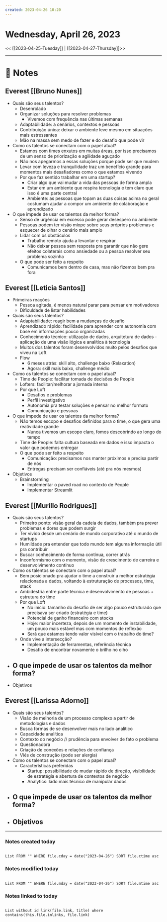 ```yaml
---
created: 2023-04-26 10:20
---
```


# Wednesday, April 26, 2023

<< [[2023-04-25-Tuesday]] | [[2023-04-27-Thursday]]>>

---

# 📝 Notes
## Everest [[Bruno Nunes]]
- Quais são seus talentos?
	- Desenrolado
	- Organizar soluções para resolver problemas
		- Vivemos com frequência nas últimas semanas
	- Adaptabilidade: a cenários, contextos e pessoas
	- Contribuição única: deixar o ambiente leve mesmo em situações mais estressantes
	- Mão na massa sem medo de fazer e do desafio que pode vir
- Como os talentos se conectam com o papel atual?
	- Estamos com times enxutos em muitas áreas, por isso precisamos de um senso de priorização e agilidade aguçado
	- Não nos apegarmos a essas soluções porque pode ser que mudem
	- Levar com leveza e tranquilidade traz um benefício grande para momentos mais desafiadores como o que estamos vivendo
	- Por que faz sentido trabalhar em uma startup?
		- Criar algo que vai mudar a vida das pessoas de forma ampla
		- Estar em um ambiente que respira tecnologia e tem claro que isso é uma parte central
		- Ambiente: as pessoas que topam as duas coisas acima no geral costumam ajudar a compor um ambiente de colaboração e aprendizado
- O que impede de usar os talentos da melhor forma?
	- Senso de urgência em excesso pode gerar desespero no ambiente
	- Pessoas podem ter visão míope sobre seus próprios problemas e esquecer de olhar o cenário mais amplo
	- Lidar com os obstáculos
		- Trabalho remoto ajuda a levantar e respirar
		- Não deixar pessoa sem resposta pra garantir que não gere efeitos colaterais como ansiedade ou a pessoa resolver seu problema sozinha
	- O que pode ser feito a respeito
		- Comunicamos bem dentro de casa, mas não fizemos bem pra fora

## Everest [[Leticia Santos]]
- Primeiras reações
	- Pessoa agitada, é menos natural parar para pensar em motivadores
	- Dificuldade de listar habilidades
- Quais são seus talentos?
	- Adaptabilidade: reagir bem a mudanças de desafio
	- Aprendizado rápido: facilidade para aprender com autonomia com base em informações pouco organizadas
	- Conhecimento técnico: utilização de dados, arquitetura de dados - aplicação de uma visão lógica e analítica à tecnologia
	- Muitos dos talentos foram desenvolvidos muito pelos desafios que viveu na Loft
	- Flow
		- 6 meses atrás: skill alto, challenge baixo (Relaxation)
		- Agora: skill mais baixo, challenge médio
- Como os talentos se conectam com o papel atual?
	- Time de People: facilitar tomada de decisões de People
	- Lofters: facilitar/melhorar a jornada interna
	- Por que Loft
		- Desafios e problemas 
		- Perfil investigativo
		- Autonomia pra testar soluções e pensar no melhor formato
		- Comunicação e pessoas
- O que impede de usar os talentos da melhor forma?
	- Não temos escopo e desafios definidos para o time, o que gera uma reatividade grande
		- Nunca tivemos um escopo claro, fomos descobrindo ao longo do tempo
	- Time de People: falta cultura baseada em dados e isso impacta o valor que podemos entregar
	- O que pode ser feito a respeito
		- Comunicação: precisamos nos manter próximos e precisa partir de nós
		- Entregas precisam ser confiáveis (até pra nós mesmos)
- Objetivos
	- Brainstorming
		- Implementar o paved road no contexto de People
		- Implementar Streamlit

## Everest [[Murillo Rodrigues]]
- Quais são seus talentos?
	- Primeiro ponto: visão geral da cadeia de dados, também pra prever problemas e dores que podem surgir
	- Ter vivido desde um cenário de mundo corporativo até o mundo de startups
	- Humildade pra entender que todo mundo tem alguma informação útil pra contribuir
	- Buscar conhecimento de forma contínua, correr atrás
	- Inconformismo com o momento, visão de crescimento de carreira e desenvolvimento contínuo
- Como os talentos se conectam com o papel atual?
	- Bem posicionado pra ajudar o time a construir a melhor estratégia relacionada a dados, voltando à estruturação de processos, time, stack
	- Ambidestria entre parte técnica e desenvolvimento de pessoas + estrutura do time
	- Por que Loft
		- No início: tamanho do desafio de ser algo pouco estruturado que precisava ser criado (estratégia e time)
		- Potencial de ganho financeiro com stocks
		- Hoje: maior incerteza, depois de um momento de instabilidade, um pouco mais estável mas com momentos de reflexão
		- Será que estamos tendo valor visível com o trabalho do time?
	- Onde vive a intersecção?
		- Implementação de ferramentas, referência técnica
		- Desafio de encontrar novamente o brilho no olho
- O que impede de usar os talentos da melhor forma?
	- 
- Objetivos

## Everest [[Larissa Adorno]]
- Quais são seus talentos?
	- Visão de melhoria de um processo complexo a partir de metodologias e dados
	- Busca formas de se desenvolver mais no lado analítico
	- Capacidade analítica
	- Contexto do negócio // prudência para envolver de fato o problema
	- Questionadora
	- Criação de conexões e relações de confiança
	- Viés de construção (pode ser alergia)
- Como os talentos se conectam com o papel atual?
	- Características preferidas
		- Startup: possibilidade de mudar rápido de direção, visibilidade de estratégia e abertura de contextos de negócio
		- Analytics: lado mais técnico de manipular dados
- O que impede de usar os talentos da melhor forma?
	- 
- Objetivos
	- 

---

### Notes created today

```dataview

List FROM "" WHERE file.cday = date("2023-04-26") SORT file.ctime asc

```

### Notes modified today

```dataview

List FROM "" WHERE file.mday = date("2023-04-26") SORT file.mtime asc

```

### Notes linked to today

```dataview 

List without id link(file.link, title) where contains(this.file.inlinks, file.link)

```